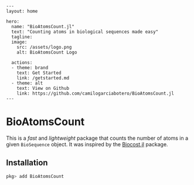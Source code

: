 ```@raw html
---
layout: home

hero:
  name: "BioAtomsCount.jl"
  text: "Counting atoms in biological sequences made easy"
  tagline:
  image:
    src: /assets/logo.png
    alt: BioAtomsCount Logo

  actions:
  - theme: brand
    text: Get Started
    link: /getstarted.md
  - theme: alt
    text: View on Github
    link: https://github.com/camilogarciabotero/BioAtomsCount.jl
---
```

# BioAtomsCount

This is a *fast* and *lightweight* package that counts the number of atoms in a given `BioSequence` object. It was inspired by the [Biocost.jl](https://github.com/juanvillada/Biocost.jl/tree/main) package.

## Installation

```julia
pkg> add BioAtomsCount
```
